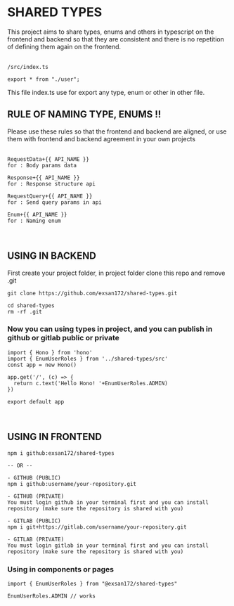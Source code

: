 <h1>SHARED TYPES</h1>
<span>This project aims to share types, enums and others in typescript on the frontend and backend so that they are consistent and there is no repetition of defining them again on the frontend.<span>
<br/>
<br/>

```
/src/index.ts

export * from "./user";
```

<span>This file index.ts use for export any type, enum or other in other file.</span>
<br/>

<h2>RULE OF NAMING TYPE, ENUMS ‼️</h2>
<span>Please use these rules so that the frontend and backend are aligned, or use them with frontend and backend agreement in your own projects</span>
<br/>
<br/>

```
RequestData+{{ API_NAME }}
for : Body params data

Response+{{ API_NAME }}
for : Response structure api

RequestQuery+{{ API_NAME }}
for : Send query params in api

Enum+{{ API_NAME }}
for : Naming enum
```
<br/>

<h2>USING IN BACKEND</h2>
<span>First create your project folder, in project folder clone this repo and remove .git</span>
<br/>

```
git clone https://github.com/exsan172/shared-types.git

cd shared-types
rm -rf .git
```

<h3>Now you can using types in project, and you can publish in github or gitlab public or private</h3>

```
import { Hono } from 'hono'
import { EnumUserRoles } from '../shared-types/src'
const app = new Hono()

app.get('/', (c) => {
  return c.text('Hello Hono! '+EnumUserRoles.ADMIN)
})

export default app
```
<br/>

<h2>USING IN FRONTEND</h2>

```
npm i github:exsan172/shared-types

-- OR --

- GITHUB (PUBLIC)
npm i github:username/your-repository.git

- GITHUB (PRIVATE)
You must login github in your terminal first and you can install repository (make sure the repository is shared with you)

- GITLAB (PUBLIC)
npm i git+https://gitlab.com/username/your-repository.git

- GITLAB (PRIVATE)
You must login gitlab in your terminal first and you can install repository (make sure the repository is shared with you)

```

<h3>Using in components or pages</h3>

```
import { EnumUserRoles } from "@exsan172/shared-types"

EnumUserRoles.ADMIN // works
```